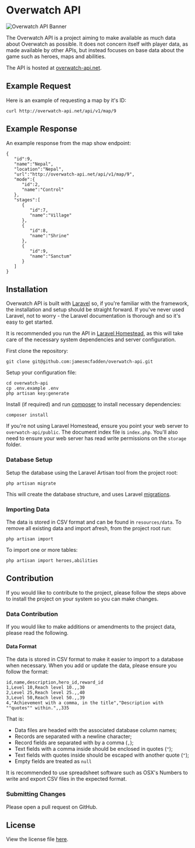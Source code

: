 # Overwatch API

![Overwatch API Banner](http://overwatch-api.net/img/ow-banner.jpg)

The Overwatch API is a project aiming to make available as much data about Overwatch as possible. It does not concern itself with player data, as made available by other APIs, but instead focuses on base data about the game such as heroes, maps and abilities.

The API is hosted at [overwatch-api.net](http://overwatch-api.net).

## Example Request

Here is an example of requesting a map by it's ID:

    curl http://overwatch-api.net/api/v1/map/9

## Example Response

An example response from the map show endpoint:

    {  
       "id":9,
       "name":"Nepal",
       "location":"Nepal",
       "url":"http://overwatch-api.net/api/v1/map/9",
       "mode":{  
          "id":2,
          "name":"Control"
       },
       "stages":[  
          {  
             "id":7,
             "name":"Village"
          },
          {  
             "id":8,
             "name":"Shrine"
          },
          {  
             "id":9,
             "name":"Sanctum"
          }
       ]
    }

## Installation

Overwatch API is built with [Laravel](https://laravel.com) so, if you're familiar with the framework, the installation and setup should be straight forward. If you've never used Laravel, not to worry - the Laravel documentation is thorough and so it's easy to get started.

It is recommended you run the API in [Laravel Homestead](https://laravel.com/docs/homestead), as this will take care of the necessary system dependencies and server configuration.

First clone the repository:

    git clone git@github.com:jamesmcfadden/overwatch-api.git

Setup your configuration file:

    cd overwatch-api
    cp .env.example .env
    php artisan key:generate

Install (if required) and run [composer](https://getcomposer.org) to install necessary dependencies:

    composer install

If you're not using Laravel Homestead, ensure you point your web server to `overwatch-api/public`. The document index file is `index.php`. You'll also need to ensure your web server has read write permissions on the `storage` folder.
    
### Database Setup

Setup the database using the Laravel Artisan tool from the project root:

    php artisan migrate

This will create the database structure, and uses Laravel [migrations](https://laravel.com/docs/migrations).

### Importing Data

The data is stored in CSV format and can be found in `resources/data`. To remove all existing data and import afresh, from the project root run:

    php artisan import

To import one or more tables:

    php artisan import heroes,abilities

## Contribution

If you would like to contribute to the project, please follow the steps above to install the project on your system so you can make changes.

### Data Contribution

If you would like to make additions or amendments to the project data, please read the following.

#### Data Format

The data is stored in CSV format to make it easier to import to a database when necessary. When you add or update the data, please ensure you follow the format:

    id,name,description,hero_id,reward_id
    1,Level 10,Reach level 10.,,30
    2,Level 25,Reach level 25.,,40
    3,Level 50,Reach level 50.,,39
    4,"Achievement with a comma, in the title","Description with ""quotes"" within.",,335

That is:

- Data files are headed with the associated database column names;
- Records are separated with a newline character;
- Record fields are separated with by a comma (`,`);
- Text fields with a comma inside should be enclosed in quotes (`"`);
- Text fields with quotes inside should be escaped with another quote (`"`);
- Empty fields are treated as `null`

It is recommended to use spreadsheet software such as OSX's Numbers to write and export CSV files in the expected format.

### Submitting Changes

Please open a pull request on GitHub.

## License

View the license file [here](https://github.com/jamesmcfadden/overwatch-api/blob/master/LICENSE).
